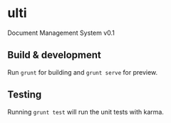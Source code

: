 # ulti
Document Management System v0.1

## Build & development

Run `grunt` for building and `grunt serve` for preview.

## Testing

Running `grunt test` will run the unit tests with karma.

